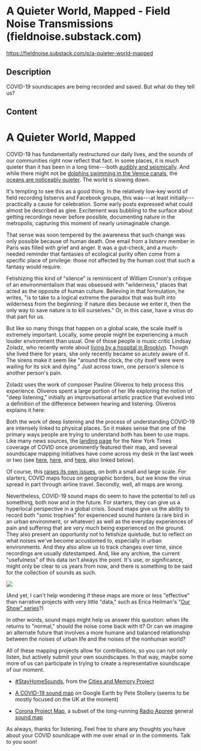 # A Quieter World, Mapped - Field Noise Transmissions (fieldnoise.substack.com)

<https://fieldnoise.substack.com/p/a-quieter-world-mapped>

## Description

COVID-19 soundscapes are being recorded and saved. But what do they tell us?

## Content

A Quieter World, Mapped
=======================

COVID-19 has fundamentally restructured our daily lives, and the sounds of our communities right now reflect that fact. In some places, it is much quieter than it has been in a long time---both [audibly and seismically](https://www.theatlantic.com/science/archive/2020/04/coronavirus-pandemic-earth-pollution-noise/609316/). And while there might not be [dolphins swimming in the Venice canals](https://www.nationalgeographic.com/animals/2020/03/coronavirus-pandemic-fake-animal-viral-social-media-posts/), the [oceans are noticeably quieter](https://www.theatlantic.com/science/archive/2020/04/coronavirus-pandemic-earth-pollution-noise/609316/). The world is slowing down.

It's tempting to see this as a good thing. In the relatively low-key world of field recording listservs and Facebook groups, this was---at least initially---practically a cause for celebration. Some early posts expressed what could almost be described as glee. Excitement was bubbling to the surface about getting recordings never before possible, documenting nature in the metropolis, capturing this moment of nearly unimaginable change.

That sense was soon tempered by the awareness that such change was only possible because of human death. One email from a listserv member in Paris was filled with grief and anger. It was a gut-check, and a much-needed reminder that fantasies of ecological purity often come from a specific place of privilege: those not affected by the human cost that such a fantasy would require.

Fetishizing this kind of "silence" is reminiscent of William Cronon's critique of an environmentalism that was obsessed with "wilderness," places that acted as the opposite of human culture. Believing in that formulation, he writes, "is to take to a logical extreme the paradox that was built into wilderness from the beginning: if nature dies because we enter it, then the only way to save nature is to kill ourselves." Or, in this case, have a virus do that part for us.

But like so many things that happen on a global scale, the scale itself is extremely important. Locally, some people might be experiencing a much louder environment than usual. One of those people is music critic Lindsay Zoladz, who recently wrote about [living by a hospital in Brooklyn](https://www.nytimes.com/2020/04/05/arts/music/coronavirus-sirens-music.html). Though she lived there for years, she only recently became so acutely aware of it. The sirens make it seem like "around the clock, the city itself were were wailing for its sick and dying." Just across town, one person's silence is another person's pain.

Zoladz uses the work of composer Pauline Oliveros to help process this experience. Oliveros spent a large portion of her life exploring the notion of "deep listening," initially an improvisational artistic practice that evolved into a definition of the difference between hearing and listening. Oliveros explains it here:

Both the work of deep listening and the process of understanding COVID-19 are intensely linked to physical places. So it makes sense that one of the primary ways people are trying to understand both has been to use maps. Like many news sources, the [landing page](https://www.nytimes.com/news-event/coronavirus?action=click&module=Spotlight&pgtype=Homepage) for the New York Times coverage of COVID once prominently featured their map, and several soundscape mapping initiatives have come across my desk in the last week or two (see [here](https://citiesandmemory.com/covid19-sounds/), [here](https://earth.google.com/web/data=Mj8KPQo7CiExN0MwN3o5Y1JIOV8ycjRXOE5IYmlYSkt0cDVFMHBCcl8SFgoUMENENTc3RjdDQTEyNEM3QzE4NzU?authuser=0), and [here](https://aporee.org/maps/), also linked below).

Of course, this [raises its own issues](https://www.washingtonpost.com/politics/2020/03/11/be-careful-what-youre-learning-those-coronavirus-maps/), on both a small and large scale. For starters, COVID maps focus on geographic borders, but we know the virus spread in part through airline travel. Secondly, well, all maps are wrong.

Nevertheless, COVID-19 sound maps do seem to have the potential to tell us something, both now and in the future. For starters, they can give us a hyperlocal perspective in a global crisis. Sound maps give us the ability to record both "sonic trophies" for experienced sound hunters (a rare bird in an urban environment, or whatever) as well as the everyday experiences of pain and suffering that are very much being experienced on the ground. They also present an opportunity not to fetishize quietude, but to reflect on what noises we've become accustomed to, especially in urban environments. And they also allow us to track changes over time, since recordings are usually datestamped. And, like any archive, the current "usefulness" of this data isn't always the point. It's use, or significance, might only be clear to us years from now, and there is something to be said for the collection of sounds as such.

[![](https://cdn.substack.com/image/fetch/w_1456,c_limit,f_auto,q_auto:good,fl_progressive:steep/https%3A%2F%2Fbucketeer-e05bbc84-baa3-437e-9518-adb32be77984.s3.amazonaws.com%2Fpublic%2Fimages%2Fa871f767-a0e0-475b-a0ca-11340233bef8_3100x1910.png)](https://cdn.substack.com/image/fetch/f_auto,q_auto:good,fl_progressive:steep/https%3A%2F%2Fbucketeer-e05bbc84-baa3-437e-9518-adb32be77984.s3.amazonaws.com%2Fpublic%2Fimages%2Fa871f767-a0e0-475b-a0ca-11340233bef8_3100x1910.png)

(And yet, I can't help wondering if these maps are more or less "effective" than narrative projects with very little "data," such as Erica Heilman's "[Our Show" series](https://www.rumblestripvermont.com/2020/04/our-show-five/)?)

In other words, sound maps might help us answer this question: when life returns to "normal," should the noise come back with it? Or can we imagine an alternate future that involves a more humane and balanced relationship between the noises of urban life and the noises of the nonhuman world?

All of these mapping projects allow for contributions, so you can not only listen, but actively submit your own soundscapes. In that way, maybe some more of us can participate in trying to create a representative soundscape of our moment.

-   [\#StayHomeSounds](https://citiesandmemory.com/covid19-sounds/), from the [Cities and Memory Project](https://citiesandmemory.com/what-is-cities-and-memory-about/)

-   [A COVID-19 sound map](https://earth.google.com/web/data=Mj8KPQo7CiExN0MwN3o5Y1JIOV8ycjRXOE5IYmlYSkt0cDVFMHBCcl8SFgoUMENENTc3RjdDQTEyNEM3QzE4NzU?authuser=0) on Google Earth by Pete Stollery (seems to be mostly focused on the UK at the moment)

-   [Corona Project Map](https://aporee.org/maps/work/projects.php?project=corona), a subset of the long-running [Radio Aporee](https://aporee.org/maps/info/#about) general [sound map](https://aporee.org/maps/)

As always, thanks for listening. Feel free to share any thoughts you have about your COVID soundcape with me over email or in the comments. Talk to you soon!
